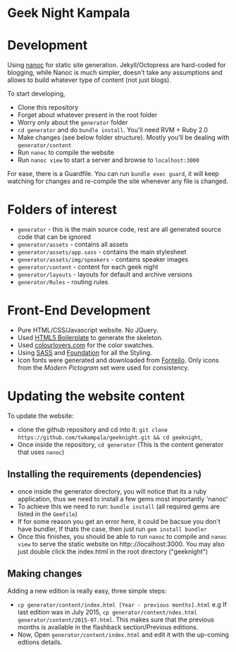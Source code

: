 # Geek Night Kampala

# Development

Using [nanoc](//nanoc.ws) for static site generation. Jekyll/Octopress are hard-coded for blogging, while Nanoc is much simpler, doesn't take any assumptions and allows to build whatever type of content (not just blogs).

To start developing,

* Clone this repository
* Forget about whatever present in the root folder
* Worry only about the `generator` folder
* `cd generator` and do `bundle install`. You'll need RVM + Ruby 2.0
* Make changes (see below folder structure). Mostly you'll be dealing with `generator/content`
* Run `nanoc` to compile the website
* Run `nanoc view` to start a server and browse to `localhost:3000`

For ease, there is a Guardfile. You can run `bundle exec guard`, it will keep watching for changes and re-compile the site whenever any file is changed.

# Folders of interest

* `generator` - this is the main source code, rest are all generated source code that can be ignored
* `generator/assets` - contains all assets
* `generator/assets/app.sass` - contains the main stylesheet
* `generator/assets/img/speakers` - contains speaker images
* `generator/content` - content for each geek night
* `generator/layouts` - layouts for default and archive versions
* `generator/Rules` - routing rules

# Front-End Development

* Pure HTML/CSS/Javascript website. No JQuery.
* Used [HTML5 Boilerplate](//html5boilerplate.com) to generate the skeleton.
* Used [colourlovers.com](//colourlovers.com) for the color swatches.
* Using [SASS](//sass-lang.com) and [Foundation](//foundation.zurb.com) for all the Styling.
* Icon fonts were generated and downloaded from [Fontello](//fontello.com). Only icons from the *Modern Pictogram* set were used for consistency.



# Updating the website content

To update the website:
 * clone the github repository and cd into it: `git clone https://github.com/twkampala/geeknight.git && cd geeknight`, 
 * Once inside the repository, `cd generator` (This is the content generator that uses `nanoc`)

## Installing the requirements (dependencies)

* once inside the generator directory, you will notice that its a ruby application, thus we need to install a few gems most importantly 'nanoc'
* To achieve this we need to run: `bundle install` (all required gems are listed in the `Gemfile`)
* If for some reason you get an error here, it could be bacsue you don't have bundler, If thats the case, then just run `gem install bundler`
* Once this finishes, you should be able to run `nanoc` to compile and `nanoc view` to serve the static website on http:://localhost:3000. You may also just double click the index.html in the root directory ("geeknight")

## Making changes
Adding a new edition is really easy, three simple steps:
* `cp generator/content/index.html [Year - previous months].html` e.g If last edition was in July 2015, `cp generator/content/ndex.html generator/content/2015-07.html`. This makes sure that the previous months is available in the flashback section/Previous editions.
* Now, Open `generator/content/index.html` and edit it with the up-coming edtions details.
